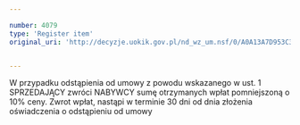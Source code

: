 ```yaml
---

number: 4079
type: 'Register item'
original_uri: 'http://decyzje.uokik.gov.pl/nd_wz_um.nsf/0/A0A13A7D953C3A99C1257AC90031FA9E?OpenDocument'


---
```


W przypadku odstąpienia od umowy z powodu wskazanego w ust. 1 SPRZEDAJĄCY zwróci NABYWCY sumę otrzymanych wpłat pomniejszoną o 10% ceny. Zwrot wpłat, nastąpi w terminie 30 dni od dnia złożenia oświadczenia o odstąpieniu od umowy
